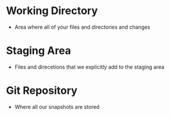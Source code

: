 # Working Directory
 - Area where all of your files and directories and changes

# Staging Area
 - Files and direcetions that we explicitly add to the staging area

# Git Repository
 - Where all our snapshots are stored
